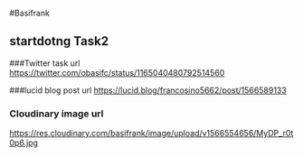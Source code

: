 #Basifrank

## startdotng Task2

###Twitter task url
https://twitter.com/obasifc/status/1165040480792514560 

###lucid blog post url
https://lucid.blog/francosino5662/post/1566589133

### Cloudinary image url
https://res.cloudinary.com/basifrank/image/upload/v1566554656/MyDP_r0t0p6.jpg 